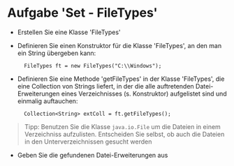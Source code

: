 # Aufgabe 'Set - FileTypes'

- Erstellen Sie eine Klasse 'FileTypes'


- Definieren Sie einen Konstruktor für die Klasse 'FileTypes', an den man ein String übergeben kann:

		FileTypes ft = new FileTypes("C:\\Windows");


- Definieren Sie eine Methode 'getFileTypes' in der Klasse 'FileTypes', die eine Collection von Strings liefert, in der die alle auftretenden Datei-Erweiterungen eines Verzeichnisses (s. Konstruktor) aufgelistet sind und einmalig auftauchen:

		Collection<String> extColl = ft.getFileTypes();

> Tipp: Benutzen Sie die Klasse `java.io.File` um die Dateien in einem Verzeichniss aufzulisten.
> Entscheiden Sie selbst, ob auch die Dateien in den Unterverzeichnissen gesucht werden   

- Geben Sie die gefundenen Datei-Erweiterungen aus
